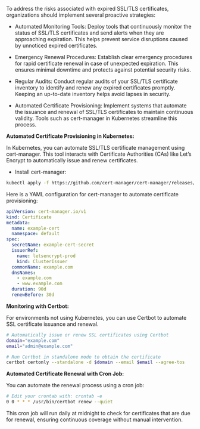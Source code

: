 To address the risks associated with expired SSL/TLS certificates, organizations should implement several proactive strategies:

- Automated Monitoring Tools: Deploy tools that continuously monitor the status of SSL/TLS certificates and send alerts when they are approaching expiration. This helps prevent service disruptions caused by unnoticed expired certificates.

- Emergency Renewal Procedures: Establish clear emergency procedures for rapid certificate renewal in case of unexpected expiration. This ensures minimal downtime and protects against potential security risks.

- Regular Audits: Conduct regular audits of your SSL/TLS certificate inventory to identify and renew any expired certificates promptly. Keeping an up-to-date inventory helps avoid lapses in security.

- Automated Certificate Provisioning: Implement systems that automate the issuance and renewal of SSL/TLS certificates to maintain continuous validity. Tools such as cert-manager in Kubernetes streamline this process.

**Automated Certificate Provisioning in Kubernetes:**

In Kubernetes, you can automate SSL/TLS certificate management using cert-manager. This tool interacts with Certificate Authorities (CAs) like Let’s Encrypt to automatically issue and renew certificates.

- Install cert-manager:

```bash
kubectl apply -f https://github.com/cert-manager/cert-manager/releases/latest/download/cert-manager.yaml
```

Here is a YAML configuration for cert-manager to automate certificate provisioning:

```yaml
apiVersion: cert-manager.io/v1
kind: Certificate
metadata:
  name: example-cert
  namespace: default
spec:
  secretName: example-cert-secret
  issuerRef:
    name: letsencrypt-prod
    kind: ClusterIssuer
  commonName: example.com
  dnsNames:
    - example.com
    - www.example.com
  duration: 90d
  renewBefore: 30d
```

**Monitoring with Certbot:**

For environments not using Kubernetes, you can use Certbot to automate SSL certificate issuance and renewal.

```bash
# Automatically issue or renew SSL certificates using Certbot
domain="example.com"
email="admin@example.com"

# Run Certbot in standalone mode to obtain the certificate
certbot certonly --standalone -d $domain --email $email --agree-tos
```

**Automated Certificate Renewal with Cron Job:**

You can automate the renewal process using a cron job:

```bash
# Edit your crontab with: crontab -e
0 0 * * * /usr/bin/certbot renew --quiet
```

This cron job will run daily at midnight to check for certificates that are due for renewal, ensuring continuous coverage without manual intervention.